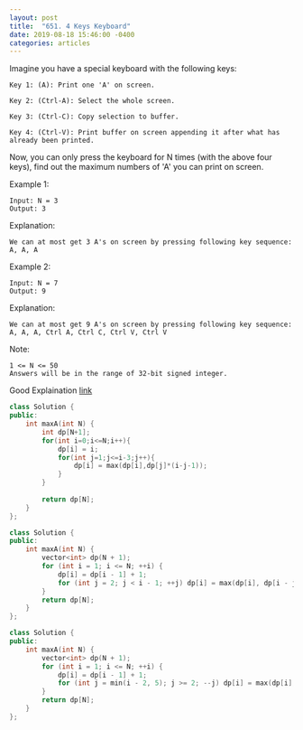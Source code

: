 ```yaml
---
layout: post
title:  "651. 4 Keys Keyboard"
date: 2019-08-18 15:46:00 -0400
categories: articles
---
```

Imagine you have a special keyboard with the following keys:
```
Key 1: (A): Print one 'A' on screen.

Key 2: (Ctrl-A): Select the whole screen.

Key 3: (Ctrl-C): Copy selection to buffer.

Key 4: (Ctrl-V): Print buffer on screen appending it after what has already been printed.
```
Now, you can only press the keyboard for N times (with the above four keys), find out the maximum numbers of 'A' you can print on screen.

Example 1:
```
Input: N = 3
Output: 3
```
Explanation: 
```
We can at most get 3 A's on screen by pressing following key sequence:
A, A, A
```
Example 2:
```
Input: N = 7
Output: 9
```
Explanation: 
```
We can at most get 9 A's on screen by pressing following key sequence:
A, A, A, Ctrl A, Ctrl C, Ctrl V, Ctrl V
```
Note:
```
1 <= N <= 50
Answers will be in the range of 32-bit signed integer.
```
Good Explaination [link](https://leetcode.com/problems/4-keys-keyboard/discuss/298949/C%2B%2B-with-detailed-explanation)

```c++
class Solution {
public:
    int maxA(int N) {
        int dp[N+1];
        for(int i=0;i<=N;i++){
            dp[i] = i;
            for(int j=1;j<=i-3;j++){
                dp[i] = max(dp[i],dp[j]*(i-j-1));
            }
        }
        
        return dp[N];
    }
};
```
```c++
class Solution {
public:
    int maxA(int N) {
        vector<int> dp(N + 1);
        for (int i = 1; i <= N; ++i) {
            dp[i] = dp[i - 1] + 1;
            for (int j = 2; j < i - 1; ++j) dp[i] = max(dp[i], dp[i - j - 1] * j);
        }
        return dp[N];
    }
};
```
```c++
class Solution {
public:
    int maxA(int N) {
        vector<int> dp(N + 1);
        for (int i = 1; i <= N; ++i) {
            dp[i] = dp[i - 1] + 1;
            for (int j = min(i - 2, 5); j >= 2; --j) dp[i] = max(dp[i], dp[i - j - 1] * j);
        }
        return dp[N];
    }
};
```